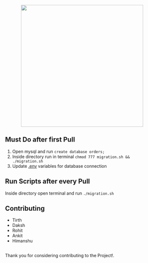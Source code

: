 <p align="center"><img src="https://res.cloudinary.com/dtfbvvkyp/image/upload/v1566331377/laravel-logolockup-cmyk-red.svg" width="400"></p>

## Must Do after first Pull
1. Open mysql and run `create database orders;`
2. Inside directory run in terminal `chmod 777 migration.sh && ./migration.sh`
3. Update <u>.env</u> variables for database connection
## Run Scripts after every Pull
Inside directory open terminal and run `./migration.sh`
## Contributing
* Tirth
* Daksh
* Rohit
* Ankit
* Himanshu
<br>
Thank you for considering contributing to the Project!.
